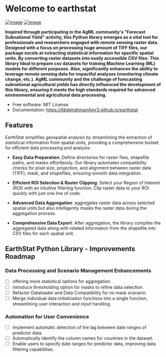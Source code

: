 # Welcome to earthstat

[![image](https://img.shields.io/pypi/v/earthstat.svg)](https://pypi.python.org/pypi/earthstat)
[![image](https://img.shields.io/conda/vn/conda-forge/earthstat.svg)](https://anaconda.org/conda-forge/earthstat)


**Inspired through participating in the AgML community's "Forecast Subnational Yield" activity, this Python library emerges as a vital tool for professionals and researchers engaged with remote sensing raster data. Designed with a focus on processing huge amount of TIFF files, our package excels at extracting statistical information for specific spatial units. By converting raster datasets into easily accessible CSV files. This library Ideal to prepare csv datasets for training Machine Learning (ML) models for different purposes. Also, significantly enhances the ability to leverage remote sensing data for impactful analyses (monitoring climate change, etc.). AgML community and the challenge of forecasting subnational agricultural yields has directly influenced the development of this library, ensuring it meets the high standards required for advanced environmental and agricultural data processing.**


-   Free software: MIT License
-   Documentation: https://AbdelrahmanAmr3.github.io/earthstat
    

## Features
EarthStat simplifies geospatial analysis by streamlining the extraction of statistical information from spatial units, providing a comprehensive toolset for efficient data processing and analysis:

- **Easy Data Preparation**: Define directories for raster files, shapefile paths, and masks effortlessly. Our library automates compatibility checks for pixel size, projection, and alignment between raster data (TIFF), mask, and shapefiles, ensuring smooth data integration.

- **Efficient ROI Selection & Raster Clipping**: Select your Region of Interest (ROI) with an intuitive filtering function. Clip raster data to your ROI quickly with just one line of code.

- **Advanced Data Aggregation**: aggregates raster data across selected spatial units but also intelligently masks the raster data during the aggregation process.

- **Comprehensive Data Export**: After aggregation, the library compiles the aggregated data along with related information from the shapefile into CSV files for each spatial unit.


## EarthStat Python Library - Improvements Roadmap
### Data Processing and Scenario Management Enhancements 
- [ ] offering more statistical options for aggregation.
- [ ] Introduce thresholding option for masks to refine data selection.
- [ ] Refactor Dataloader and Data Compatibility for no mask scenario.
- [ ] Merge individual data initialization functions into a single function, streamlining user interaction and input handling.

### Automation for User Convenience
- [ ] Implement automatic detection of the lag between date ranges of predictor data.
- [ ] Automatically identify the column names for countries in the dataset.
- [ ] Enable users to specify date ranges for predictor data, improving data filtering capabilities.